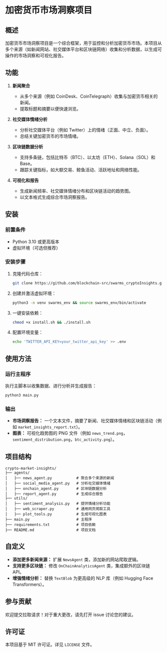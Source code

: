 # 加密货币市场洞察项目

## **概述**

加密货币市场洞察项目是一个综合框架，用于监控和分析加密货币市场。本项目从多个来源（如新闻网站、社交媒体平台和区块链网络）收集和分析数据，以生成可操作的市场洞察和可视化报告。

## **功能**

1. **新闻聚合**

   - 从多个来源（例如 CoinDesk、CoinTelegraph）收集与加密货币相关的新闻。
   - 提取标题和摘要以便快速浏览。

2. **社交媒体情绪分析**

   - 分析社交媒体平台（例如 Twitter）上的情绪（正面、中立、负面）。
   - 总结关键加密货币的市场情绪。

3. **区块链数据分析**

   - 支持多条链，包括比特币（BTC）、以太坊（ETH）、Solana（SOL）和 Base。
   - 跟踪关键指标，如大额交易、鲸鱼活动、活跃地址和网络性能。

4. **可视化和报告**

   - 生成新闻频率、社交媒体情绪分布和区块链活动的趋势图。
   - 以文本格式生成综合市场洞察报告。

## **安装**

### 前置条件

- Python 3.10 或更高版本
- 虚拟环境（可选但推荐）

### 安装步骤

1. 克隆代码仓库：

   ```bash
   git clone https://github.com/blockchain-src/swarms_cryptoInsights.git && cd swarms_cryptoInsights
   ```

2. 创建并激活虚拟环境：

   ```bash
   python3 -m venv swarms_env && source swarms_env/bin/activate
   ```

3. 一键安装依赖：

   ```bash
   chmod +x install.sh && ./install.sh
   ```

4. 配置环境变量：

   ```bash
   echo 'TWITTER_API_KEY=your_twitter_api_key' >> .env
   ```

## **使用方法**

### 运行主程序

执行主脚本以收集数据、进行分析并生成报告：

```bash
python3 main.py
```

### 输出

- **市场洞察报告：** 一个文本文件，摘要了新闻、社交媒体情绪和区块链活动（例如 `market_insights_report.txt`）。
- **图表：** 可视化趋势图的 PNG 文件（例如 `news_trend.png`，`sentiment_distribution.png`，`btc_activity.png`）。

## **项目结构**

```
crypto-market-insights/
├── agents/
│   ├── news_agent.py           # 聚合多个来源的新闻
│   ├── social_media_agent.py   # 分析社交媒体情绪
│   ├── onchain_agent.py        # 区块链数据分析
│   ├── report_agent.py         # 生成综合报告
├── utils/
│   ├── sentiment_analysis.py   # 提供情绪分析功能
│   ├── web_scraper.py          # 通用网页爬取工具
│   ├── plot_tools.py           # 生成可视化图表
├── main.py                     # 主程序
├── requirements.txt            # 项目依赖
├── README.md                   # 项目文档
```

## **自定义**

- **添加更多新闻来源：** 扩展 `NewsAgent` 类，添加新的网站爬取逻辑。
- **支持更多区块链：** 修改 `OnChainAnalyticsAgent` 类，集成额外的区块链 API。
- **增强情绪分析：** 替换 `TextBlob` 为更高级的 NLP 库（例如 Hugging Face Transformers）。

## **参与贡献**

欢迎提交拉取请求！对于重大更改，请先打开 issue 讨论您的建议。

## **许可证**

本项目基于 MIT 许可证。详见 `LICENSE` 文件。

